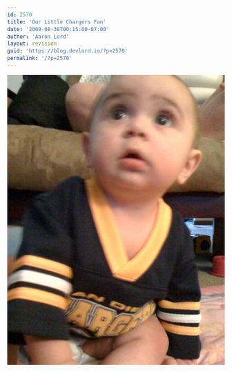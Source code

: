 ```yaml
---
id: 2570
title: 'Our Little Chargers Fan'
date: '2009-08-30T00:15:00-07:00'
author: 'Aaron Lord'
layout: revision
guid: 'https://blog.devlord.io/?p=2570'
permalink: '/?p=2570'
---
```


<p class="mobile-photo"><a href="/assets/img/2011/10/photo-771738.jpg"><img src="/assets/img/2011/10/photo-771738.jpg?w=225" border="0" alt="" /></a></p><div class="blogger-post-footer"><img width='1' height='1' src="/our-little-chargers-fan/"' /></div>